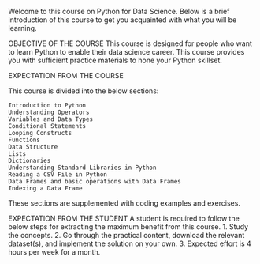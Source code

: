 Welcome to this course on Python for Data Science. Below is a brief introduction of this course to get you acquainted with what you will be learning.

OBJECTIVE OF THE COURSE
This course is designed for people who want to learn Python to enable their data science career. This course provides you with sufficient practice materials to hone your Python skillset.

EXPECTATION FROM THE COURSE

This course is divided into the below sections:

    Introduction to Python
    Understanding Operators
    Variables and Data Types
    Conditional Statements
    Looping Constructs
    Functions
    Data Structure
    Lists
    Dictionaries
    Understanding Standard Libraries in Python
    Reading a CSV File in Python
    Data Frames and basic operations with Data Frames
    Indexing a Data Frame

These sections are supplemented with coding examples and exercises.

EXPECTATION FROM THE STUDENT
A student is required to follow the below steps for extracting the maximum benefit from this course. 1. Study the concepts. 2. Go through the practical content, download the relevant dataset(s), and implement the solution on your own. 3. Expected effort is 4 hours per week for a month.